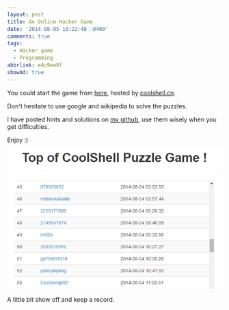```yaml
---
layout: post
title: An Online Hacker Game
date: '2014-08-05 18:22:48 -0400'
comments: true
tags:
  - Hacker game
  - Programming
abbrlink: e4c9ee8f
showAd: true
---
```


You could start the game from [here](http://fun.coolshell.cn), hosted by [coolshell.cn](http://coolshell.cn).

Don't hesitate to use google and wikipedia to solve the puzzles.

I have posted hints and solutions on [my github](https://github.com/NoahDragon/fun.coolshell.cn), use them wisely when you get difficulties.

Enjoy :)

![](/img/online_hacker_game.PNG)

A little bit show off and keep a record.

